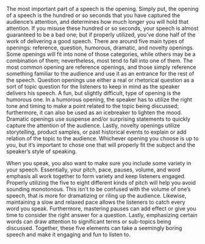 The most important part of a speech is the opening. Simply put, the opening of a speech is the hundred or so seconds that you have captured the audience’s attention, and determines how much longer you will hold that attention. If you misuse these hundred or so seconds, your speech is almost guaranteed to be a bad one; but if properly utilized, you’ve done half of the work of delivering a good speech. There are around five main types of openings: reference, question, humorous, dramatic, and novelty openings. Some openings will fit into none of those categories, while others may be a combination of them; nevertheless, most tend to fall into one of them. The most common opening are reference openings, and those simply reference something familiar to the audience and use it as an entrance for the rest of the speech. Question openings use either a real or rhetorical question as a sort of topic question for the listeners to keep in mind as the speaker delivers his speech. A fun, but slightly difficult, type of opening is the humorous one. In a humorous opening, the speaker has to utilize the right tone and timing to make a point related to the topic being discussed; furthermore, it can also be used as an icebreaker to lighten the mood. Dramatic openings use suspense and/or surprising statements to quickly capture the attention of the audience. Lastly, novelty openings utilize storytelling, product samples, or past historical events to explain or add relation of the topic to the audience. Whichever opening you choose is up to you, but it’s important to chose one that will properly fit the subject and the speaker’s style of speaking.

When you speak, you also want to make sure you include some variety in your speech. Essentially, your pitch, pace, pauses, volume, and word emphasis all work together to form variety and keep listeners engaged. Properly utilizing the five to eight different kinds of pitch will help you avoid sounding monotonous. This isn’t to be confused with the volume of one’s speech, that is more for dramatizing or riling up the audience. Likewise, maintaining a slow and relaxed pace allows the listeners to catch every word you speak. Furthermore, mastering pauses can add effect or give you time to consider the right answer for a question. Lastly, emphasizing certain words can draw attention to significant terms or sub-topics being discussed. Together, these five elements can take a seemingly boring speech and make it engaging and fun to listen to.
